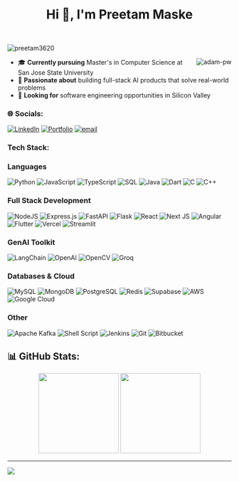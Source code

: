 <h1 align="center">Hi 👋, I'm Preetam Maske</h1>
<br>

<img src="https://komarev.com/ghpvc/?username=preetam3620&label=Profile%20views&color=0e75b6&style=flat"
    alt="preetam3620" /> 
<br>
<p><img align="right" src="https://github.com/Adam-pw/Adam-pw/blob/main/animation_500_kxa883sd.gif" alt="adam-pw" /></p>

- 🎓 **Currently pursuing** Master's in Computer Science at San Jose State University
- 🚀 **Passionate about** building full-stack AI products that solve real-world problems
- 💼 **Looking for** software engineering opportunities in Silicon Valley  


### 🌐 Socials:
[![LinkedIn](https://img.shields.io/badge/LinkedIn-%230077B5.svg?logo=linkedin&logoColor=white)](https://linkedin.com/in/preetam-maske/) 
[![Portfolio](https://img.shields.io/badge/Portfolio-000000?&logo=About.me&logoColor=white)](https://www.preetam-maske.me/) 
[![email](https://img.shields.io/badge/Email-D14836?logo=gmail&logoColor=white)](mailto:preetam.a.maske@gmail.com)

### Tech Stack:

### Languages
![Python](https://img.shields.io/badge/python-3670A0?style=flat&logo=python&logoColor=ffdd54)
![JavaScript](https://img.shields.io/badge/javascript-%23323330.svg?style=flat&logo=javascript&logoColor=%23F7DF1E)
![TypeScript](https://img.shields.io/badge/typescript-%23007ACC.svg?style=flat&logo=typescript&logoColor=white)
![SQL](https://img.shields.io/badge/sql-%2300f.svg?style=flat&logo=postgresql&logoColor=white)
![Java](https://img.shields.io/badge/java-%23ED8B00.svg?style=flat&logo=openjdk&logoColor=white)
![Dart](https://img.shields.io/badge/dart-%230175C2.svg?style=flat&logo=dart&logoColor=white)
![C](https://img.shields.io/badge/c-%2300599C.svg?style=flat&logo=c&logoColor=white)
![C++](https://img.shields.io/badge/c++-%2300599C.svg?style=flat&logo=c%2B%2B&logoColor=white)

### Full Stack Development
![NodeJS](https://img.shields.io/badge/node.js-6DA55F?style=flat&logo=node.js&logoColor=white)
![Express.js](https://img.shields.io/badge/express.js-%23404d59.svg?style=flat&logo=express&logoColor=%2361DAFB)
![FastAPI](https://img.shields.io/badge/FastAPI-005571?style=flat&logo=fastapi)
![Flask](https://img.shields.io/badge/flask-%23000.svg?style=flat&logo=flask&logoColor=white)
![React](https://img.shields.io/badge/react-%2320232a.svg?style=flat&logo=react&logoColor=%2361DAFB)
![Next JS](https://img.shields.io/badge/Next-black?style=flat&logo=next.js&logoColor=white)
![Angular](https://img.shields.io/badge/angular-%23DD0031.svg?style=flat&logo=angular&logoColor=white)
![Flutter](https://img.shields.io/badge/Flutter-%2302569B.svg?style=flat&logo=Flutter&logoColor=white)
![Vercel](https://img.shields.io/badge/vercel-%23000000.svg?style=flat&logo=vercel&logoColor=white)
![Streamlit](https://img.shields.io/badge/Streamlit-%23FE4B4B.svg?style=flat&logo=streamlit&logoColor=white)

### GenAI Toolkit
![LangChain](https://img.shields.io/badge/LangChain-121212?logo=langchain)
![OpenAI](https://img.shields.io/badge/OpenAI-412991?style=flat&logo=openai&logoColor=white)
![OpenCV](https://img.shields.io/badge/opencv-%23white.svg?style=flat&logo=opencv&logoColor=white)
![Groq](https://img.shields.io/badge/Groq-000000?style=flat&logo=groq&logoColor=white)

### Databases & Cloud
![MySQL](https://img.shields.io/badge/mysql-4479A1.svg?style=flat&logo=mysql&logoColor=white)
![MongoDB](https://img.shields.io/badge/MongoDB-%234ea94b.svg?style=flat&logo=mongodb&logoColor=white)
![PostgreSQL](https://img.shields.io/badge/postgresql-%23316192.svg?style=flat&logo=postgresql&logoColor=white)
![Redis](https://img.shields.io/badge/redis-%23DD0031.svg?style=flat&logo=redis&logoColor=white)
![Supabase](https://img.shields.io/badge/Supabase-3ECF8E?style=flat&logo=supabase&logoColor=white)
![AWS](https://img.shields.io/badge/AWS-%23FF9900.svg?style=flat&logo=amazon-aws&logoColor=white)
![Google Cloud](https://img.shields.io/badge/GoogleCloud-%234285F4.svg?style=flat&logo=google-cloud&logoColor=white)

### Other
![Apache Kafka](https://img.shields.io/badge/Apache%20Kafka-000?style=flat&logo=apachekafka)
![Shell Script](https://img.shields.io/badge/shell_script-%23121011.svg?style=flat&logo=gnu-bash&logoColor=white)
![Jenkins](https://img.shields.io/badge/jenkins-%232C5263.svg?style=flat&logo=jenkins&logoColor=white)
![Git](https://img.shields.io/badge/git-%23F05033.svg?style=flat&logo=git&logoColor=white)
![Bitbucket](https://img.shields.io/badge/bitbucket-%230047B3.svg?style=flat&logo=bitbucket&logoColor=white)

## 📊 GitHub Stats:
<div align="center">
  <img height="180em" src="https://github-readme-stats.vercel.app/api?username=Preetam3620&theme=radical&hide_border=false&include_all_commits=true&count_private=true"/>
  <img height="180em" src="https://github-readme-stats.vercel.app/api/top-langs/?username=Preetam3620&theme=radical&hide_border=false&include_all_commits=true&count_private=true&layout=compact"/>
</div>

---
[![](https://visitcount.itsvg.in/api?id=Preetam3620&icon=0&color=0)](https://visitcount.itsvg.in)
